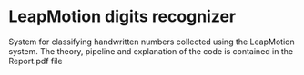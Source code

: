 # LeapMotion digits recognizer
System for classifying handwritten numbers collected using the LeapMotion system.
The theory, pipeline and explanation of the code is contained in the Report.pdf file
